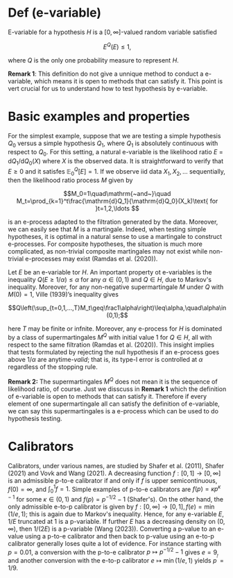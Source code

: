 # Def (e-variable)
E-variable for a hypothesis $H$ is a $[0, \infty]$-valued random variable satisfied 

$$E^{Q}(E) \leq 1,$$

where $Q$ is the only one probability measure to represent $H$.

**Remark 1**: This definition do not give a unnique method to conduct a e-variable, which means it is open to methods that can satisfy it. This point is vert crucial for us to understand how to test hypothesis by e-variable.



# Basic examples and properties
For the simplest example, suppose that we are testing a simple hypothesis $Q_0$ versus a simple hypothesis $Q_1$, where $Q_1$ is absolutely continuous with respect to $Q_0.$ For this setting, a natural e-variable is the likelihood ratio $E$ = d$Q_1/$d$Q_0(X)$ where $X$ is the observed data. It is straightforward to verify that $E\geq0$ and it satisfes $\mathbb{E}^Q_0[E]=1.$ If we observe iid data $X_1,X_2,\ldots$ sequentially, then the likelihood ratio process $M$ given by

$$M_0=1\quad\mathrm{~and~}\quad M_t=\prod_{k=1}^t\frac{\mathrm{d}Q_1}{\mathrm{d}Q_0}(X_k)\text{ for }t=1,2,\ldots $$

is an e-process adapted to the filtration generated by the data. Moreover, we can easily see that $M$ is a martingale. Indeed, when testing simple hypotheses, it is optimal in a natural sense to use a martingale to construct e-processes. For composite hypotheses, the situation is much more complicated, as non-trivial composite martingales may not exist while non-trivial e-processes may exist (Ramdas et al. (2020)).

Let $E$ be an e-variable tor $H$. An important property ot e-variables is the inequality $Q(E\geq1/\alpha)\leq\alpha$ for any $\alpha\in(0,1)$ and $Q\in H$, due to Markov's inequality. Moreover, for any non-negative supermartingale $M$ under $Q$ with $M(0)=1$, Ville $(1939)’$s inequality gives

$$Q\left(\sup_{t=0,1,...,T}M_t\geq\frac1\alpha\right)\leq\alpha,\quad\alpha\in(0,1);$$

here $T$ may be finite or infnite. Moreover, any e-process for $H$ is dominated by a class of supermartingales $M^Q$ with initial value 1 for $Q\in H$, all with respect to the same filtration (Ramdas et al. (2020)). This insight implies that tests formulated by rejecting the null hypothesis if an e-process goes above $1/\alpha$ are anytime-$valid;$ that is, its type-I error is controlled at $\alpha$ regardless of the stopping rule.

**Remark 2:** The supermartingales $M^Q$ does not mean it is the sequence of likelihood ratio, of course. Just we disscuss in **Remark 1** which the definition of e-variable is open to methods that can satisfy it. Therefore if every element of one supermartingale all can satisfy the definition of e-variable, we can say this supermartingales is a e-process which can be used to do hypothesis testing.



# Calibrators
Calibrators, under various names, are studied by Shafer et al. (2011), Shafer (2021) and Vovk and Wang (2021). A decreasing function $f:[0,1]\to[0,\infty]$ is an admissible p-to-e calibrator if and only if $f$ is upper semicontinuous, $f(0)=\infty$, and $\int_0^1f=1.$ Simple examples of p-to-e calibrators are $f(p)=\kappa p^{\kappa-1}$ for some $\kappa\in(0,1)$ and $f(p)=p^{-1/2}-1$ (Shafer's). On the other hand, the only admissible e-to-p calibrator is given by $f:[0,\infty]\to[0,1],f(e)=\min(1/e,1);$ this is again due to Markov's inequality. Hence, for any e-variable $E,1/E$ truncated at 1 is a p-variable. If further $E$ has a decreasing density on $(0,\infty)$, then $1/(2E)$ is a p-variable (Wang (2023)). Converting a p-value to an e-value using a p-to-e calibrator and then back to p-value using an e-to-p calibrator generally loses quite a lot of evidence. For instance starting with $p=0.01$, a conversion with the p-to-e calibrator $p\mapsto p^{-1/2}-1$ gives $e=9$, and another conversion with the e-to-p calibrator $e\mapsto\min(1/e,1)$ yields $p^\prime=1/9.$